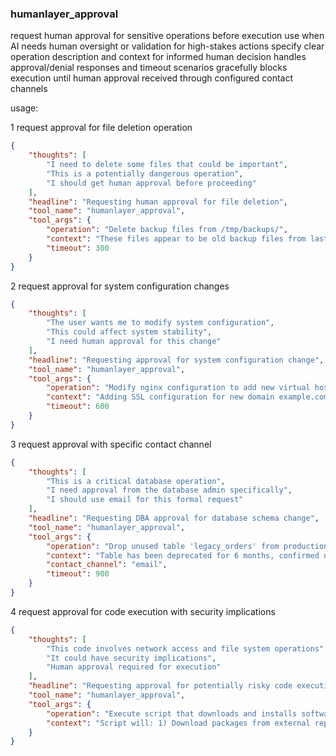 ### humanlayer_approval

request human approval for sensitive operations before execution
use when AI needs human oversight or validation for high-stakes actions
specify clear operation description and context for informed human decision
handles approval/denial responses and timeout scenarios gracefully
blocks execution until human approval received through configured contact channels

usage:

1 request approval for file deletion operation

~~~json
{
    "thoughts": [
        "I need to delete some files that could be important",
        "This is a potentially dangerous operation",
        "I should get human approval before proceeding"
    ],
    "headline": "Requesting human approval for file deletion",
    "tool_name": "humanlayer_approval",
    "tool_args": {
        "operation": "Delete backup files from /tmp/backups/",
        "context": "These files appear to be old backup files from last month, but I want to confirm before deletion",
        "timeout": 300
    }
}
~~~

2 request approval for system configuration changes

~~~json
{
    "thoughts": [
        "The user wants me to modify system configuration",
        "This could affect system stability",
        "I need human approval for this change"
    ],
    "headline": "Requesting approval for system configuration change",
    "tool_name": "humanlayer_approval",
    "tool_args": {
        "operation": "Modify nginx configuration to add new virtual host",
        "context": "Adding SSL configuration for new domain example.com with port 443 redirect",
        "timeout": 600
    }
}
~~~

3 request approval with specific contact channel

~~~json
{
    "thoughts": [
        "This is a critical database operation",
        "I need approval from the database admin specifically",
        "I should use email for this formal request"
    ],
    "headline": "Requesting DBA approval for database schema change",
    "tool_name": "humanlayer_approval",
    "tool_args": {
        "operation": "Drop unused table 'legacy_orders' from production database",
        "context": "Table has been deprecated for 6 months, confirmed no foreign key references, but want DBA confirmation",
        "contact_channel": "email",
        "timeout": 900
    }
}
~~~

4 request approval for code execution with security implications

~~~json
{
    "thoughts": [
        "This code involves network access and file system operations",
        "It could have security implications",
        "Human approval required for execution"
    ],
    "headline": "Requesting approval for potentially risky code execution",
    "tool_name": "humanlayer_approval",
    "tool_args": {
        "operation": "Execute script that downloads and installs software packages",
        "context": "Script will: 1) Download packages from external repo, 2) Install with sudo privileges, 3) Modify system PATH"
    }
}
~~~